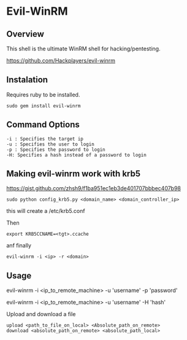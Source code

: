 # Evil-WinRM

## Overview

This shell is the ultimate WinRM shell for hacking/pentesting.

https://github.com/Hackplayers/evil-winrm

## Instalation

Requires ruby to be installed.

	sudo gem install evil-winrm

## Command Options

	-i : Specifies the target ip
	-u : Specifies the user to login
	-p : Specifies the password to login
	-H: Specifies a hash instead of a password to login


## Making evil-winrm work with krb5

https://gist.github.com/zhsh9/f1ba951ec1eb3de401707bbbec407b98

```
sudo python config_krb5.py <domain_name> <domain_controller_ip>
```

this will create a /etc/krb5.conf

Then 
```
export KRB5CCNAME=<tgt>.ccache
```
anf finally

```
evil-winrm -i <ip> -r <domain>
```


## Usage

evil-winrm -i <ip_to_remote_machine> -u 'username' -p 'password'

evil-winrm -i <ip_to_remote_machine> -u 'username' -H 'hash'


Upload and download a file

	upload <path_to_file_on_local> <Absolute_path_on_remote>
	download <absolute_path_on_remote> <absolute_path_local>


